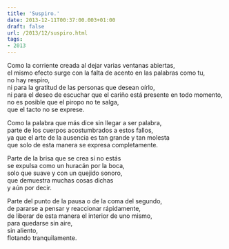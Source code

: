 ```yaml
---
title: 'Suspiro.'
date: 2013-12-11T00:37:00.003+01:00
draft: false
url: /2013/12/suspiro.html
tags: 
- 2013
---
```


Como la corriente creada al dejar varias ventanas abiertas,  
el mismo efecto surge con la falta de acento en las palabras como tu,  
no hay respiro,  
ni para la gratitud de las personas que desean oírlo,  
ni para el deseo de escuchar que el cariño está presente en todo momento,  
no es posible que el piropo no te salga,  
que el tacto no se exprese.  
  
  
Como la palabra que más dice sin llegar a ser palabra,  
parte de los cuerpos acostumbrados a estos fallos,  
ya que el arte de la ausencia es tan grande y tan molesta  
que solo de esta manera se expresa completamente.  
  
  
Parte de la brisa que se crea si no estás  
se expulsa como un huracán por la boca,  
solo que suave y con un quejido sonoro,  
que demuestra muchas cosas dichas  
y aún por decir.  
  
  
Parte del punto de la pausa o de la coma del segundo,  
de pararse a pensar y reaccionar rápidamente,  
de liberar de esta manera el interior de uno mismo,  
para quedarse sin aire,  
sin aliento,  
flotando tranquilamente.